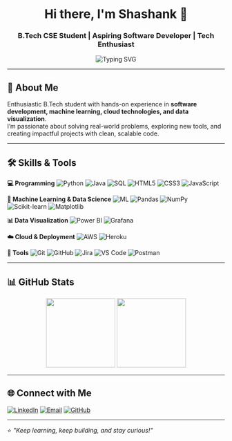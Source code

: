 <h1 align="center">Hi there, I'm Shashank 👋</h1>
<h3 align="center">B.Tech CSE Student | Aspiring Software Developer | Tech Enthusiast</h3>

<p align="center">
  <img src="https://readme-typing-svg.demolab.com?font=Fira+Code&weight=500&pause=1000&color=4CAF50&center=true&width=550&lines=Passionate+about+Coding+and+Innovation;Always+Learning+New+Technologies;Full+Stack+%7C+Cloud+%7C+ML" alt="Typing SVG" />
</p>

---

## 🚀 About Me
Enthusiastic B.Tech student with hands-on experience in **software development, machine learning, cloud technologies, and data visualization**.  
I’m passionate about solving real-world problems, exploring new tools, and creating impactful projects with clean, scalable code.

---

## 🛠️ Skills & Tools

**💻 Programming**
![Python](https://img.shields.io/badge/Python-3776AB?style=flat-square&logo=python&logoColor=white)
![Java](https://img.shields.io/badge/Java-007396?style=flat-square&logo=java&logoColor=white)
![SQL](https://img.shields.io/badge/SQL-336791?style=flat-square&logo=postgresql&logoColor=white)
![HTML5](https://img.shields.io/badge/HTML5-E34F26?style=flat-square&logo=html5&logoColor=white)
![CSS3](https://img.shields.io/badge/CSS3-1572B6?style=flat-square&logo=css3&logoColor=white)
![JavaScript](https://img.shields.io/badge/JavaScript-F7E018?style=flat-square&logo=javascript&logoColor=black)

**🤖 Machine Learning & Data Science**
![ML](https://img.shields.io/badge/Machine%20Learning-102230?style=flat-square&logo=tensorflow&logoColor=white)
![Pandas](https://img.shields.io/badge/Pandas-150458?style=flat-square&logo=pandas&logoColor=white)
![NumPy](https://img.shields.io/badge/Numpy-013243?style=flat-square&logo=numpy&logoColor=white)
![Scikit-learn](https://img.shields.io/badge/Scikit%20Learn-F7931E?style=flat-square&logo=scikit-learn&logoColor=white)
![Matplotlib](https://img.shields.io/badge/Matplotlib-11557C?style=flat-square)

**📊 Data Visualization**
![Power BI](https://img.shields.io/badge/PowerBI-F2C811?style=flat-square&logo=powerbi&logoColor=black)
![Grafana](https://img.shields.io/badge/Grafana-F46800?style=flat-square&logo=grafana&logoColor=white)

**☁️ Cloud & Deployment**
![AWS](https://img.shields.io/badge/AWS-FF9900?style=flat-square&logo=amazonaws&logoColor=white)
![Heroku](https://img.shields.io/badge/Heroku-430098?style=flat-square&logo=heroku&logoColor=white)

**🔧 Tools**
![Git](https://img.shields.io/badge/Git-F05032?style=flat-square&logo=git&logoColor=white)
![GitHub](https://img.shields.io/badge/GitHub-181717?style=flat-square&logo=github&logoColor=white)
![Jira](https://img.shields.io/badge/Jira-0052CC?style=flat-square&logo=jira&logoColor=white)
![VS Code](https://img.shields.io/badge/VS%20Code-007ACC?style=flat-square&logo=visualstudiocode&logoColor=white)
![Postman](https://img.shields.io/badge/Postman-FF6C37?style=flat-square&logo=postman&logoColor=white)



---

## 📊 GitHub Stats
<p align="center">
  <img src="https://github-readme-stats.vercel.app/api?username=Shashankkota&show_icons=true&theme=tokyonight" height="160" />
  <img src="https://github-readme-streak-stats.herokuapp.com/?user=Shashankkota&theme=tokyonight" height="160" />
</p>

---

## 🌐 Connect with Me
[![LinkedIn](https://img.shields.io/badge/LinkedIn-0077B5?style=flat-square&logo=linkedin&logoColor=white)](https://linkedin.com/in/kota-shashank)
[![Email](https://img.shields.io/badge/Email-D14836?style=flat-square&logo=gmail&logoColor=white)](mailto:shashank96187@gmail.com)
[![GitHub](https://img.shields.io/badge/GitHub-100000?style=flat-square&logo=github&logoColor=white)](https://github.com/Shashankkota)

---

⭐ *"Keep learning, keep building, and stay curious!"*

